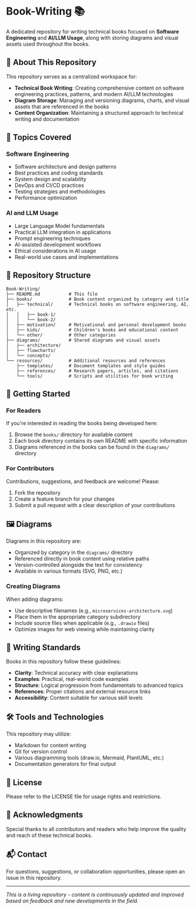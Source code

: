 # Book-Writing 📚

A dedicated repository for writing technical books focused on **Software Engineering** and **AI/LLM Usage**, along with storing diagrams and visual assets used throughout the books.

## 📖 About This Repository

This repository serves as a centralized workspace for:
- **Technical Book Writing**: Creating comprehensive content on software engineering practices, patterns, and modern AI/LLM technologies
- **Diagram Storage**: Managing and versioning diagrams, charts, and visual assets that are referenced in the books
- **Content Organization**: Maintaining a structured approach to technical writing and documentation

## 🎯 Topics Covered

### Software Engineering
- Software architecture and design patterns
- Best practices and coding standards
- System design and scalability
- DevOps and CI/CD practices
- Testing strategies and methodologies
- Performance optimization

### AI and LLM Usage
- Large Language Model fundamentals
- Practical LLM integration in applications
- Prompt engineering techniques
- AI-assisted development workflows
- Ethical considerations in AI usage
- Real-world use cases and implementations

## 📁 Repository Structure

```
Book-Writing/
├── README.md           # This file
├── books/              # Book content organized by category and title
│   ├── technical/      # Technical books on software engineering, AI, etc.
│   │   ├── book-1/
│   │   └── book-2/
│   ├── motivation/     # Motivational and personal development books
│   ├── kids/           # Children's books and educational content
│   └── other/          # Other categories
├── diagrams/           # Shared diagrams and visual assets
│   ├── architecture/
│   ├── flowcharts/
│   └── concepts/
└── resources/          # Additional resources and references
    ├── templates/      # Document templates and style guides
    ├── references/     # Research papers, articles, and citations
    └── tools/          # Scripts and utilities for book writing
```

## 🚀 Getting Started

### For Readers
If you're interested in reading the books being developed here:
1. Browse the `books/` directory for available content
2. Each book directory contains its own README with specific information
3. Diagrams referenced in the books can be found in the `diagrams/` directory

### For Contributors
Contributions, suggestions, and feedback are welcome! Please:
1. Fork the repository
2. Create a feature branch for your changes
3. Submit a pull request with a clear description of your contributions

## 🖼️ Diagrams

Diagrams in this repository are:
- Organized by category in the `diagrams/` directory
- Referenced directly in book content using relative paths
- Version-controlled alongside the text for consistency
- Available in various formats (SVG, PNG, etc.)

### Creating Diagrams
When adding diagrams:
- Use descriptive filenames (e.g., `microservices-architecture.svg`)
- Place them in the appropriate category subdirectory
- Include source files when applicable (e.g., `.drawio` files)
- Optimize images for web viewing while maintaining clarity

## 📝 Writing Standards

Books in this repository follow these guidelines:
- **Clarity**: Technical accuracy with clear explanations
- **Examples**: Practical, real-world code examples
- **Structure**: Logical progression from fundamentals to advanced topics
- **References**: Proper citations and external resource links
- **Accessibility**: Content suitable for various skill levels

## 🛠️ Tools and Technologies

This repository may utilize:
- Markdown for content writing
- Git for version control
- Various diagramming tools (draw.io, Mermaid, PlantUML, etc.)
- Documentation generators for final output

## 📄 License

Please refer to the LICENSE file for usage rights and restrictions.

## 🤝 Acknowledgments

Special thanks to all contributors and readers who help improve the quality and reach of these technical books.

## 📬 Contact

For questions, suggestions, or collaboration opportunities, please open an issue in this repository.

---

*This is a living repository - content is continuously updated and improved based on feedback and new developments in the field.*